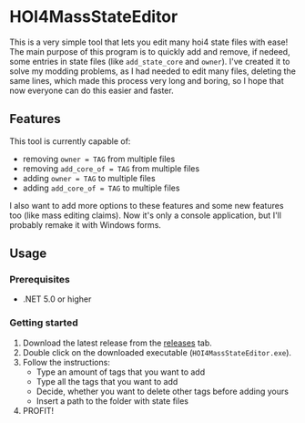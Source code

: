 # HOI4MassStateEditor
This is a very simple tool that lets you edit many hoi4 state files with ease!
The main purpose of this program is to quickly add and remove, if nedeed, some entries in state files (like `add_state_core` and `owner`).
I've created it to solve my modding problems, as I had needed to edit many files, deleting the same lines, which made this process very long and boring, so I hope that now everyone can do this easier and faster.
## Features
This tool is currently capable of:
- removing `owner = TAG` from multiple files
- removing `add_core_of = TAG` from multiple files
- adding `owner = TAG` to multiple files
- adding `add_core_of = TAG` to multiple files

I also want to add more options to these features and some new features too (like mass editing claims).
Now it's only a console application, but I'll probably remake it with Windows forms.
## Usage
### Prerequisites
- .NET 5.0 or higher
### Getting started
1. Download the latest release from the [releases](https://github.com/DexlerXD/HOI4MassStateEditor/releases) tab.
2. Double click on the downloaded executable (`HOI4MassStateEditor.exe`).
3. Follow the instructions:
    - Type an amount of tags that you want to add
    - Type all the tags that you want to add
    - Decide, whether you want to delete other tags before adding yours
    - Insert a path to the folder with state files
4. PROFIT!
